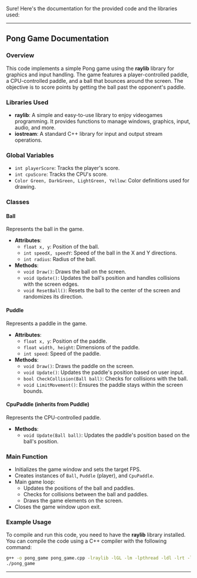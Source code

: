 Sure! Here's the documentation for the provided code and the libraries used:

---

## Pong Game Documentation

### Overview
This code implements a simple Pong game using the **raylib** library for graphics and input handling. The game features a player-controlled paddle, a CPU-controlled paddle, and a ball that bounces around the screen. The objective is to score points by getting the ball past the opponent's paddle.

### Libraries Used
- **raylib**: A simple and easy-to-use library to enjoy videogames programming. It provides functions to manage windows, graphics, input, audio, and more.
- **iostream**: A standard C++ library for input and output stream operations.

### Global Variables
- `int playerScore`: Tracks the player's score.
- `int cpuScore`: Tracks the CPU's score.
- `Color Green, DarkGreen, LightGreen, Yellow`: Color definitions used for drawing.

### Classes

#### Ball
Represents the ball in the game.
- **Attributes**:
  - `float x, y`: Position of the ball.
  - `int speedX, speedY`: Speed of the ball in the X and Y directions.
  - `int radius`: Radius of the ball.
- **Methods**:
  - `void Draw()`: Draws the ball on the screen.
  - `void Update()`: Updates the ball's position and handles collisions with the screen edges.
  - `void ResetBall()`: Resets the ball to the center of the screen and randomizes its direction.

#### Puddle
Represents a paddle in the game.
- **Attributes**:
  - `float x, y`: Position of the paddle.
  - `float width, height`: Dimensions of the paddle.
  - `int speed`: Speed of the paddle.
- **Methods**:
  - `void Draw()`: Draws the paddle on the screen.
  - `void Update()`: Updates the paddle's position based on user input.
  - `bool CheckCollision(Ball ball)`: Checks for collisions with the ball.
  - `void LimitMovement()`: Ensures the paddle stays within the screen bounds.

#### CpuPaddle (inherits from Puddle)
Represents the CPU-controlled paddle.
- **Methods**:
  - `void Update(Ball ball)`: Updates the paddle's position based on the ball's position.

### Main Function
- Initializes the game window and sets the target FPS.
- Creates instances of `Ball`, `Puddle` (player), and `CpuPaddle`.
- Main game loop:
  - Updates the positions of the ball and paddles.
  - Checks for collisions between the ball and paddles.
  - Draws the game elements on the screen.
- Closes the game window upon exit.

### Example Usage
To compile and run this code, you need to have the **raylib** library installed. You can compile the code using a C++ compiler with the following command:
```sh
g++ -o pong_game pong_game.cpp -lraylib -lGL -lm -lpthread -ldl -lrt -lX11
./pong_game
```

---